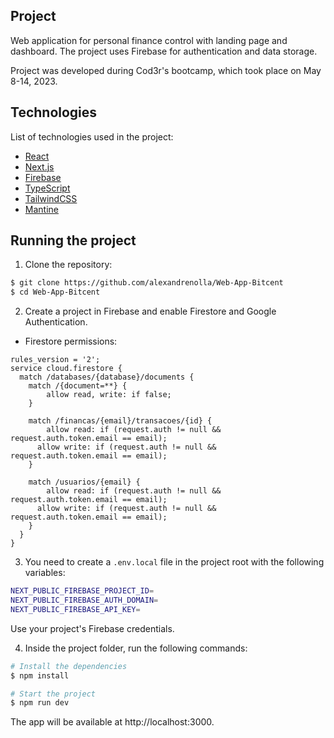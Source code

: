 <p align="center">

 ## Project

Web application for personal finance control with landing page and dashboard. The project uses Firebase for authentication and data storage.

Project was developed during Cod3r's bootcamp, which took place on May 8-14, 2023.
</p>

## Technologies

List of technologies used in the project:

- [React](https://reactjs.org)
- [Next.js](https://nextjs.org/)
- [Firebase](https://firebase.google.com/)
- [TypeScript](https://www.typescriptlang.org/)
- [TailwindCSS](https://tailwindcss.com/)
- [Mantine](https://mantine.dev/)

## Running the project

1. Clone the repository:

```bash
$ git clone https://github.com/alexandrenolla/Web-App-Bitcent
$ cd Web-App-Bitcent
```


2. Create a project in Firebase and enable Firestore and Google Authentication.

- Firestore permissions:

```
rules_version = '2';
service cloud.firestore {
  match /databases/{database}/documents {
    match /{document=**} {
    	allow read, write: if false;
    }

    match /financas/{email}/transacoes/{id} {
  		allow read: if (request.auth != null && request.auth.token.email == email);
      allow write: if (request.auth != null && request.auth.token.email == email);
    }
    
    match /usuarios/{email} {
  		allow read: if (request.auth != null && request.auth.token.email == email);
      allow write: if (request.auth != null && request.auth.token.email == email);
    }
  }
}
```





3. You need to create a `.env.local` file in the project root with the following variables:

```bash
NEXT_PUBLIC_FIREBASE_PROJECT_ID=
NEXT_PUBLIC_FIREBASE_AUTH_DOMAIN=
NEXT_PUBLIC_FIREBASE_API_KEY=
```
Use your project's Firebase credentials.

4. Inside the project folder, run the following commands:

```bash
# Install the dependencies
$ npm install

# Start the project
$ npm run dev
```
The app will be available at http://localhost:3000.
